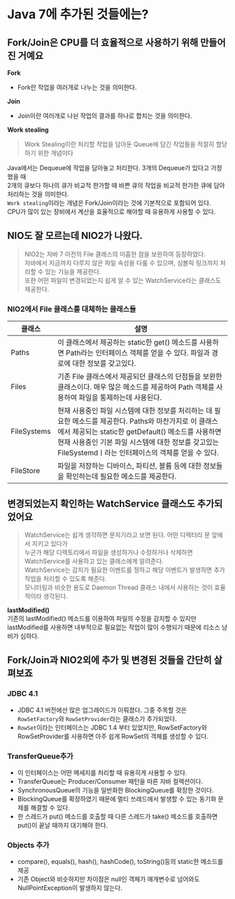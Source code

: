 # Java 7에 추가된 것들에는?

## Fork/Join은 CPU를 더 효율적으로 사용하기 위해 만들어진 거예요

**Fork**
- Fork란 작업을 여러개로 나누는 것을 의미한다.

**Join**
- Join이란 여러개로 나뉜 작업의 결과를 하나로 합치는 것을 의미한다. 

**Work stealing**
> Work Stealing이란 처리할 작업을 담아둔 Queue에 담긴 작업들을 적절히 할당하기 위한 개념이다

Java에서는 Dequeue에 작업을 담아놓고 처리한다. 3개의 Dequeue가 있다고 가정했을 때  
2개의 큐보다 하나의 큐가 비교적 한가할 때 바쁜 큐의 작업을 비교적 한가한 큐에 담아 처리하는 것을 의미한다.  
`Work stealing`이라는 개념은 Fork/Join이라는 것에 기본적으로 포함되어 있다.  
CPU가 많이 있는 장비에서 계산을 효율적으로 해야할 때 유용하게 사용할 수 있다. 


## NIO도 잘 모르는데 NIO2가 나왔다.
> NIO2는 자바 7 이전의 File 클래스의 미흡한 점을 보완하여 등장하였다.  
> 자바에서 지금까지 다루지 않은 파일 속성을 다룰 수 있으며, 심볼릭 링크까지 처리할 수 있는 기능을 제공한다.  
> 또한 어떤 파일이 변경되었는지 쉽게 알 수 있는 WatchService라는 클래스도 제공한다.

### NIO2에서 File 클래스를 대체하는 클래스들
| 클래스         | 설명                                                                                                                                                                             | 
|-------------|--------------------------------------------------------------------------------------------------------------------------------------------------------------------------------|
| Paths       | 이 클래스에서 제공하는 static한 get() 메소드를 사용하면 Path라는 인터페이스 객체를 얻을 수 있다. 파일과 경로에 대한 정보를 갖고있다.                                                                                            |
| Files       | 기존 File 클래스에서 제공되던 클래스의 단점들을 보완한 클래스이다. 매우 많은 메소드를 제공하여 Path 객체를 사용하여 파일을 통제하는데 사용된다.                                                                                          |
| FileSystems | 현재 사용중인 파일 시스템에 대한 정보를 처리하는 데 필요한 메소드를 제공한다. Paths와 마찬가지로 이 클래스에서 제공되는 static한 getDefault() 메소드를 사용하면  <br/> 현재 사용중인 기본 파일 시스템에 대한 정보를 갖고있는 FileSystemdㅣ라는 인터페이스의 객체를 얻을 수 있다. |
| FileStore   | 파일을 저장하는 디바이스, 파티션, 볼륨 등에 대한 정보들을 확인하는데 필요한 메소드를 제공한다.                                                                                                                         |

## 변경되었는지 확인하는 WatchService 클래스도 추가되었어요
> WatchService는 쉽게 생각하면 문지기라고 보면 된다. 어떤 디렉터리 문 앞에서 지키고 있다가  
> 누군가 해당 디렉토리에서 파일을 생성하거나 수정하거나 삭제하면 WatchService를 사용하고 있는 클래스에게 알려준다.  
> WatchService는 감지가 필요한 이벤트를 정하고 해당 이벤트가 발생하면 추가작업을 처리할 수 있도록 해준다.  
> 모니터링과 비슷한 용도로 Daemon Thread 클래스 내에서 사용하는 것이 효율적이라 생각된다.

**lastModified()**  
기존의 lastModified() 메소드를 이용하여 파일의 수정을 감지할 수 있지만 lastModified를 사용하면 내부적으로 필요없는 작업이 많이 수행되기 때문에 리소스 낭비가 심하다.

## Fork/Join과 NIO2외에 추가 및 변경된 것들을 간단히 살펴보죠
### JDBC 4.1
- JDBC 4.1 버전에선 많은 업그레이드가 이뤄졌다. 그중 주목할 것은 `RowSetFactory`와 `RowSetProvider`라는 클래스가 추가되었다.
- `RowSet`이라는 인터페이스는 JDBC 1.4 부터 있었지만, RowSetFactory와 RowSetProvider를 사용하면 아주 쉽게 RowSet의 객체를 생성할 수 있다.

### TransferQueue추가
- 이 인터페이스는 어떤 메세지를 처리할 때 유용히게 사용할 수 있다. 
- TransferQueue는 Producer/Consumer 패턴을 따른 자바 컬렉션이다.
- SynchronousQueue의 기능을 일반화한 BlockingQueue를 확장한 것이다.
- BlockingQueue를 확장하였기 때문에 멀티 쓰레드에서 발생할 수 있는 동기화 문제를 해결할 수 있다.
- 한 스레드가 put() 메소드를 호출할 때 다른 스레드가 take() 메소드를 호출하면 put()이 끝날 때까지 대기해야 한다.


### Objects 추가
- compare(), equals(), hash(), hashCode(), toString()등의 static한 메소드를 제공
- 기존 Object와 비슷하지만 차이점은 null인 객체가 매개변수로 넘어와도 NullPointException이 발생하지 않는다.